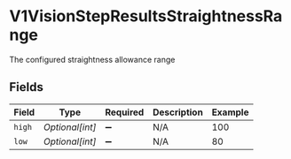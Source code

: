 # V1VisionStepResultsStraightnessRange

The configured straightness allowance range


## Fields

| Field              | Type               | Required           | Description        | Example            |
| ------------------ | ------------------ | ------------------ | ------------------ | ------------------ |
| `high`             | *Optional[int]*    | :heavy_minus_sign: | N/A                | 100                |
| `low`              | *Optional[int]*    | :heavy_minus_sign: | N/A                | 80                 |